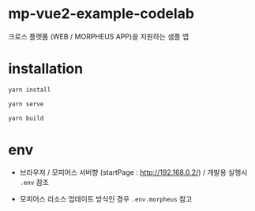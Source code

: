 # mp-vue2-example-codelab

크로스 플랫폼 (WEB / MORPHEUS APP)을 지원하는 샘플 앱

# installation

```bash
yarn install

yarn serve

yarn build
```

# env

- 브라우저 / 모피어스 서버향 (startPage : http://192.168.0.2/) / 개발용 실행시 `.env` 참조

- 모피어스 리소스 업데이트 방식인 경우 `.env.morpheus` 참고

